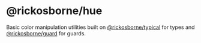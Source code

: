 # @rickosborne/hue

Basic color manipulation utilities built on  [@rickosborne/typical](https://www.npmjs.com/package/@rickosborne/typical) for types and [@rickosborne/guard](https://www.npmjs.com/package/@rickosborne/typical) for guards.
